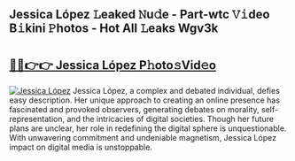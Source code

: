 ## Jessica López 𝙻eaked 𝙽u𝚍e - Part-wtc 𝚅𝚒deo B𝚒kini 𝙿hotos - Hot All 𝙻eaks Wgv3k

# <h2><a href="http://ld2x7kz.urlbe.top/?page=Jessica+L%c3%b3pez">🔗🔗👉👉 Jessica López P𝚑oto𝚜Vid𝚎o</a></h2>

[![Jessica López](https://i.imgur.com/eBuTRDB.gif)](http://ld2x7kz.urlbe.top/?page=Jessica+L%c3%b3pez)
Jessica López, a complex and debated individual, defies easy description. Her unique approach to creating an online presence has fascinated and provoked observers, generating debates on morality, self-representation, and the intricacies of digital societies. Though her future plans are unclear, her role in redefining the digital sphere is unquestionable. With unwavering commitment and undeniable magnetism, Jessica López impact on digital media is unstoppable.
